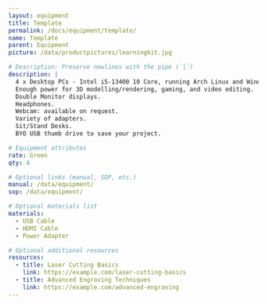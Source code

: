```yaml
---
layout: equipment
title: Template
permalink: /docs/equipment/template/
name: Template
parent: Equipment
picture: /data/productpictures/learningkit.jpg

# Description: Preserve newlines with the pipe (`|`)
description: |
  4 x Desktop PCs - Intel i5-13400 10 Core, running Arch Linux and Windows 11.
  Enough power for 3D modelling/rendering, gaming, and video editing.
  Double Monitor displays.
  Headphones.
  Webcam: available on request.
  Variety of adapters.
  Sit/Stand Desks.
  BYO USB thumb drive to save your project.

# Equipment attributes
rate: Green
qty: 4

# Optional links (manual, SOP, etc.)
manual: /data/equipment/
sop: /data/equipment/

# Optional materials list
materials:
  - USB Cable
  - HDMI Cable
  - Power Adapter

# Optional additional resources
resources:
  - title: Laser Cutting Basics
    link: https://example.com/laser-cutting-basics
  - title: Advanced Engraving Techniques
    link: https://example.com/advanced-engraving
---
```

